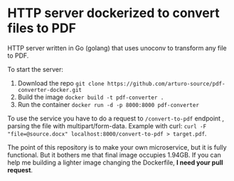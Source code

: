 # HTTP server dockerized to convert files to PDF
HTTP server written in Go (golang) that uses unoconv to transform any file to PDF.

To start the server:
1. Download the repo `git clone https://github.com/arturo-source/pdf-converter-docker.git`
2. Build the image `docker build -t pdf-converter .`
3. Run the container `docker run -d -p 8000:8000 pdf-converter`

To use the service you have to do a request to `/convert-to-pdf` endpoint , parsing the file with multipart/form-data. Example with curl: `curl -F "file=@source.docx" localhost:8000/convert-to-pdf > target.pdf`.

The point of this repository is to make your own microservice, but it is fully functional.
But it bothers me that final image occupies 1.94GB. If you can help me building a lighter image changing the Dockerfile, **I need your pull request**.
